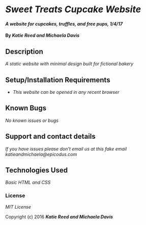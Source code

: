 # _Sweet Treats Cupcake Website_

#### _A website for cupcakes, truffles, and free pups, 1/4/17_

#### By _**Katie Reed and Michaela Davis**_

## Description

_A static website with minimal design built for fictional bakery_

## Setup/Installation Requirements

* _This website can be opened in any recent browser_

## Known Bugs

_No known issues or bugs_

## Support and contact details

_If you have issues please don't email us at this fake email katieandmichaela@epicodus.com_

## Technologies Used

_Basic HTML and CSS_

### License

*MIT License*

Copyright (c) 2016 **_Katie Reed and Michaela Davis_**

